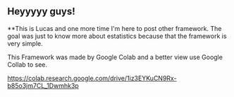 ## Heyyyyy guys!

**This is Lucas and one more time I'm here to post other framework. The goal was just to know more about estatistics because that the framework is very simple.

This Framework was made by Google Colab and a better view use Google Collab to see.


<https://colab.research.google.com/drive/1iz3EYKuCN9Rx-b85o3jm7CL_1Dwmhk3p>
